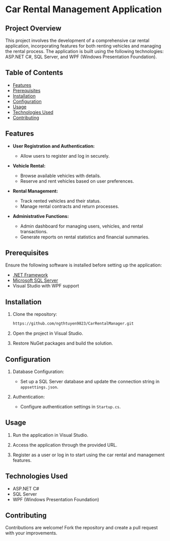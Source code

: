 # Car Rental Management Application

## Project Overview

This project involves the development of a comprehensive car rental application, incorporating features for both renting vehicles and managing the rental process. The application is built using the following technologies: ASP.NET C#, SQL Server, and WPF (Windows Presentation Foundation).

## Table of Contents

- [Features](#features)
- [Prerequisites](#prerequisites)
- [Installation](#installation)
- [Configuration](#configuration)
- [Usage](#usage)
- [Technologies Used](#technologies-used)
- [Contributing](#contributing)

## Features

- **User Registration and Authentication:**
  - Allow users to register and log in securely.

- **Vehicle Rental:**
  - Browse available vehicles with details.
  - Reserve and rent vehicles based on user preferences.

- **Rental Management:**
  - Track rented vehicles and their status.
  - Manage rental contracts and return processes.

- **Administrative Functions:**
  - Admin dashboard for managing users, vehicles, and rental transactions.
  - Generate reports on rental statistics and financial summaries.

## Prerequisites

Ensure the following software is installed before setting up the application:

- [.NET Framework](https://dotnet.microsoft.com/download)
- [Microsoft SQL Server](https://www.microsoft.com/en-us/sql-server/sql-server-downloads)
- Visual Studio with WPF support

## Installation

1. Clone the repository:

   ```bash
   https://github.com/ngthtuyen9823/CarRentalManager.git
   ```

2. Open the project in Visual Studio.

3. Restore NuGet packages and build the solution.

## Configuration

1. Database Configuration:

   - Set up a SQL Server database and update the connection string in `appsettings.json`.

2. Authentication:

   - Configure authentication settings in `Startup.cs`.

## Usage

1. Run the application in Visual Studio.

2. Access the application through the provided URL.

3. Register as a user or log in to start using the car rental and management features.

## Technologies Used

- ASP.NET C#
- SQL Server
- WPF (Windows Presentation Foundation)

## Contributing

Contributions are welcome! Fork the repository and create a pull request with your improvements.
